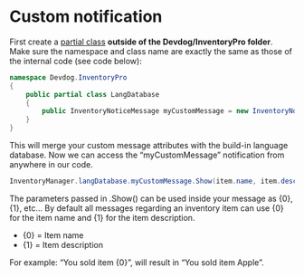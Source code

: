 # Custom notification

First create a  [partial class](http://devdog.nl/documentation/core-concepts/)  **outside of the Devdog/InventoryPro folder**. Make sure the namespace and class name are exactly the same as those of the internal code (see code below):

```csharp
namespace Devdog.InventoryPro
{
    public partial class LangDatabase
    {
        public InventoryNoticeMessage myCustomMessage = new InventoryNoticeMessage("", "Default message name", NoticeDuration.Medium, Color.white);
    }
}
```

This will merge your custom message attributes with the build-in language database. Now we can access the “myCustomMessage” notification from anywhere in our code.

```csharp
InventoryManager.langDatabase.myCustomMessage.Show(item.name, item.description); // Pass in as many parameters as you like
```

The parameters passed in .Show() can be used inside your message as {0}, {1}, etc… By default all messages regarding an inventory item can use {0} for the item name and {1} for the item description.

- {0} = Item name
- {1} = Item description

For example: “You sold item {0}”, will result in “You sold item Apple”.